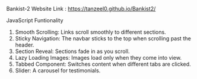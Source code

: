 Bankist-2
Website Link : https://tanzeel0.github.io/Bankist2/

JavaScript Funtionality
1. Smooth Scrolling: Links scroll smoothly to different sections.
2. Sticky Navigation: The navbar sticks to the top when scrolling past the header.
3. Section Reveal: Sections fade in as you scroll.
4. Lazy Loading Images: Images load only when they come into view.
5. Tabbed Component: Switches content when different tabs are clicked.
6. Slider: A carousel for testimonials.
